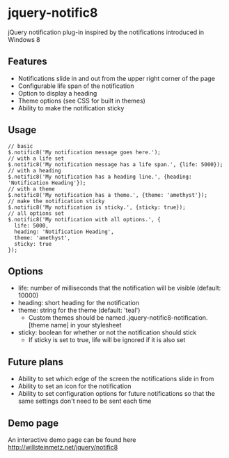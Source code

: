 # jquery-notific8

jQuery notification plug-in inspired by the notifications introduced in Windows 8

## Features

* Notifications slide in and out from the upper right corner of the page
* Configurable life span of the notification
* Option to display a heading
* Theme options (see CSS for built in themes)
* Ability to make the notification sticky

## Usage

    // basic
    $.notific8('My notification message goes here.');
    // with a life set
    $.notific8('My notification message has a life span.', {life: 5000});
    // with a heading
    $.notific8('My notification has a heading line.', {heading: 'Notification Heading'});
    // with a theme
    $.notific8('My notification has a theme.', {theme: 'amethyst'});
    // make the notification sticky
    $.notific8('My notification is sticky.', {sticky: true});
    // all options set
    $.notific8('My notification with all options.', {
      life: 5000,
      heading: 'Notification Heading',
      theme: 'amethyst',
      sticky: true
    });


## Options

* life: number of milliseconds that the notification will be visible (default: 10000)
* heading: short heading for the notification
* theme: string for the theme (default: 'teal')
    * Custom themes should be named .jquery-notific8-notification.[theme name] in your stylesheet
* sticky: boolean for whether or not the notification should stick
    * If sticky is set to true, life will be ignored if it is also set

## Future plans

* Ability to set which edge of the screen the notifications slide in from
* Ability to set an icon for the notification
* Ability to set configuration options for future notifications so that the same settings don't need to be sent each time

## Demo page

An interactive demo page can be found here http://willsteinmetz.net/jquery/notific8
